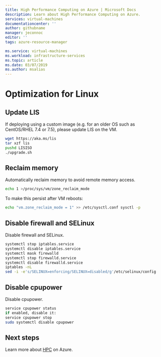 ```yaml
---
title: High Performance Computing on Azure | Microsoft Docs
description: Learn about High Performance Computing on Azure.
services: virtual-machines
documentationcenter: ''
author: githubname
manager: jeconnoc
editor: ''
tags: azure-resource-manager

ms.service: virtual-machines
ms.workload: infrastructure-services
ms.topic: article
ms.date: 03/07/2019
ms.author: msalias
---
```

# Optimization for Linux

 
## Update LIS

If deploying using a custom image (e.g. for an older OS such as CentOS/RHEL 7.4 or 7.5), please update LIS on the VM.

```bash
wget https://aka.ms/lis
tar xzf lis
pushd LISISO
./upgrade.sh
```

## Reclaim memory

Automatically reclaim memory to avoid remote memory access.

```bash
echo 1 >/proc/sys/vm/zone_reclaim_mode
```

To make this persist after VM reboots:

```bash
echo "vm.zone_reclaim_mode = 1" >> /etc/sysctl.conf sysctl -p
```

## Disable firewall and SELinux

Disable firewall and SELinux.

```bash
systemctl stop iptables.service
systemctl disable iptables.service
systemctl mask firewalld
systemctl stop firewalld.service
systemctl disable firewalld.service
iptables -nL
sed -i -e's/SELINUX=enforcing/SELINUX=disabled/g'/etc/selinux/config
```

## Disable cpupower

Disable cpupower.

```bash
service cpupower status
if enabled, disable it:
service cpupower stop
sudo systemctl disable cpupower
```

## Next steps

Learn more about [HPC](https://docs.microsoft.com/azure/architecture/topics/high-performance-computing/) on Azure.
